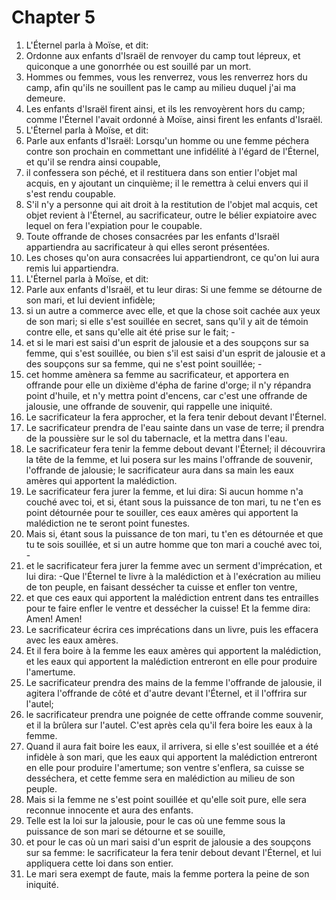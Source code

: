 # Chapter 5

1. L'Éternel parla à Moïse, et dit:
2. Ordonne aux enfants d'Israël de renvoyer du camp tout lépreux, et quiconque a une gonorrhée ou est souillé par un mort.
3. Hommes ou femmes, vous les renverrez, vous les renverrez hors du camp, afin qu'ils ne souillent pas le camp au milieu duquel j'ai ma demeure.
4. Les enfants d'Israël firent ainsi, et ils les renvoyèrent hors du camp; comme l'Éternel l'avait ordonné à Moïse, ainsi firent les enfants d'Israël.
5. L'Éternel parla à Moïse, et dit:
6. Parle aux enfants d'Israël: Lorsqu'un homme ou une femme péchera contre son prochain en commettant une infidélité à l'égard de l'Éternel, et qu'il se rendra ainsi coupable,
7. il confessera son péché, et il restituera dans son entier l'objet mal acquis, en y ajoutant un cinquième; il le remettra à celui envers qui il s'est rendu coupable.
8. S'il n'y a personne qui ait droit à la restitution de l'objet mal acquis, cet objet revient à l'Éternel, au sacrificateur, outre le bélier expiatoire avec lequel on fera l'expiation pour le coupable.
9. Toute offrande de choses consacrées par les enfants d'Israël appartiendra au sacrificateur à qui elles seront présentées.
10. Les choses qu'on aura consacrées lui appartiendront, ce qu'on lui aura remis lui appartiendra.
11. L'Éternel parla à Moïse, et dit:
12. Parle aux enfants d'Israël, et tu leur diras: Si une femme se détourne de son mari, et lui devient infidèle;
13. si un autre a commerce avec elle, et que la chose soit cachée aux yeux de son mari; si elle s'est souillée en secret, sans qu'il y ait de témoin contre elle, et sans qu'elle ait été prise sur le fait; -
14. et si le mari est saisi d'un esprit de jalousie et a des soupçons sur sa femme, qui s'est souillée, ou bien s'il est saisi d'un esprit de jalousie et a des soupçons sur sa femme, qui ne s'est point souillée; -
15. cet homme amènera sa femme au sacrificateur, et apportera en offrande pour elle un dixième d'épha de farine d'orge; il n'y répandra point d'huile, et n'y mettra point d'encens, car c'est une offrande de jalousie, une offrande de souvenir, qui rappelle une iniquité.
16. Le sacrificateur la fera approcher, et la fera tenir debout devant l'Éternel.
17. Le sacrificateur prendra de l'eau sainte dans un vase de terre; il prendra de la poussière sur le sol du tabernacle, et la mettra dans l'eau.
18. Le sacrificateur fera tenir la femme debout devant l'Éternel; il découvrira la tête de la femme, et lui posera sur les mains l'offrande de souvenir, l'offrande de jalousie; le sacrificateur aura dans sa main les eaux amères qui apportent la malédiction.
19. Le sacrificateur fera jurer la femme, et lui dira: Si aucun homme n'a couché avec toi, et si, étant sous la puissance de ton mari, tu ne t'en es point détournée pour te souiller, ces eaux amères qui apportent la malédiction ne te seront point funestes.
20. Mais si, étant sous la puissance de ton mari, tu t'en es détournée et que tu te sois souillée, et si un autre homme que ton mari a couché avec toi, -
21. et le sacrificateur fera jurer la femme avec un serment d'imprécation, et lui dira: -Que l'Éternel te livre à la malédiction et à l'exécration au milieu de ton peuple, en faisant dessécher ta cuisse et enfler ton ventre,
22. et que ces eaux qui apportent la malédiction entrent dans tes entrailles pour te faire enfler le ventre et dessécher la cuisse! Et la femme dira: Amen! Amen!
23. Le sacrificateur écrira ces imprécations dans un livre, puis les effacera avec les eaux amères.
24. Et il fera boire à la femme les eaux amères qui apportent la malédiction, et les eaux qui apportent la malédiction entreront en elle pour produire l'amertume.
25. Le sacrificateur prendra des mains de la femme l'offrande de jalousie, il agitera l'offrande de côté et d'autre devant l'Éternel, et il l'offrira sur l'autel;
26. le sacrificateur prendra une poignée de cette offrande comme souvenir, et il la brûlera sur l'autel. C'est après cela qu'il fera boire les eaux à la femme.
27. Quand il aura fait boire les eaux, il arrivera, si elle s'est souillée et a été infidèle à son mari, que les eaux qui apportent la malédiction entreront en elle pour produire l'amertume; son ventre s'enflera, sa cuisse se desséchera, et cette femme sera en malédiction au milieu de son peuple.
28. Mais si la femme ne s'est point souillée et qu'elle soit pure, elle sera reconnue innocente et aura des enfants.
29. Telle est la loi sur la jalousie, pour le cas où une femme sous la puissance de son mari se détourne et se souille,
30. et pour le cas où un mari saisi d'un esprit de jalousie a des soupçons sur sa femme: le sacrificateur la fera tenir debout devant l'Éternel, et lui appliquera cette loi dans son entier.
31. Le mari sera exempt de faute, mais la femme portera la peine de son iniquité.

